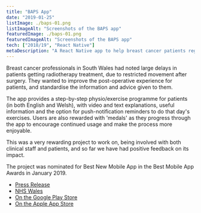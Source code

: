 ```yaml
---
title: "BAPS App"
date: "2019-01-25"
listImage: ./baps-01.png
listImageAlt: "Screenshots of the BAPS app"
featuredImage: ./baps-01.png
featuredImageAlt: "Screenshots of the BAPS app"
tech: ["2018/19", "React Native"]
metaDescription: "A React Native app to help breast cancer patients regain movement after sugery"
---
```


Breast cancer professionals in South Wales had noted large delays in patients getting radiotherapy treatment, due to restricted movement after surgery. They wanted to improve the post-operative experience for patients, and standardise the information and advice given to them.

The app provides a step-by-step physio/exercise programme for patients (in both English and Welsh), with video and text explanations, useful information and the option for push-notification reminders to do that day's exercises. Users are also rewarded with 'medals' as they progress through the app to encourage continued usage and make the process more enjoyable.

This was a very rewarding project to work on, being involved with both clinical staff and patients, and so far we have had positive feedback on its impact.

The project was nominated for Best New Mobile App in the Best Mobile App Awards in January 2019.

- [Press Release](https://www.facebook.com/velindrecc/posts/were-delighted-to-announce-the-new-baps-app-launches-today-and-is-available-to-d/2143395432347222/)
- [NHS Wales](https://cavuhb.nhs.wales/our-services/breast-centre/baps-app/)
- [On the Google Play Store](https://play.google.com/store/apps/details?id=com.velindre.baps&hl=en_GB)
- [On the Apple App Store](https://apps.apple.com/gb/app/the-baps-app-wales/id1450394179)

